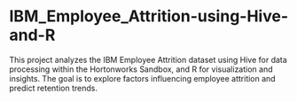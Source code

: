 # IBM_Employee_Attrition-using-Hive-and-R
This project analyzes the IBM Employee Attrition dataset using Hive for data processing within the Hortonworks Sandbox, and R for visualization and insights. The goal is to explore factors influencing employee attrition and predict retention trends.

